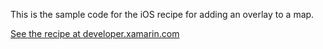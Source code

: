 This is the sample code for the iOS recipe for adding an overlay to a map.

[See the recipe at developer.xamarin.com](http://developer.xamarin.com/recipes/ios/content_controls/map_view/add_an_overlay_to_a_map/)
